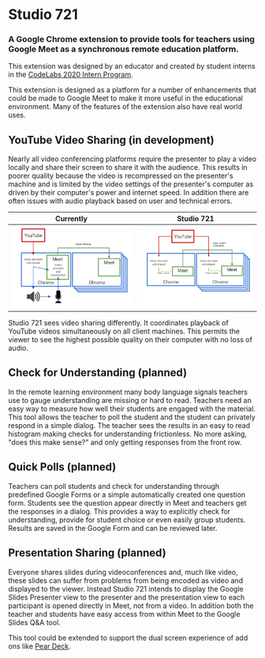 # Studio 721
### A Google Chrome extension to provide tools for teachers using Google Meet as a synchronous remote education platform.
This extension was designed by an educator and created by student interns in the [CodeLabs 2020 Intern Program](https://www.srnd.org/codelabs).

This extension is designed as a platform for a number of enhancements that could be made to Google Meet to make it more useful in the educational environment. Many of the features of the extension also have real world uses.

## YouTube Video Sharing (in development)
Nearly all video conferencing platforms require the presenter to play a video locally and share their screen to share it with the audience. This results in poorer quality because the video is recompressed on the presenter's machine and is limited by the video settings of the presenter's computer as driven by their computer's power and internet speed. In addition there are often issues with audio playback based on user and technical errors.

| Currently | Studio 721 |
|-----------|------------|
| ![Current flow diagram](assets/Before.png) | ![Studio 721 flow diagram](assets/After.png) |

Studio 721 sees video sharing differently. It coordinates playback of YouTube videos simultaneously on all client machines. This permits the viewer to see the highest possible quality on their computer with no loss of audio.

## Check for Understanding (planned)
In the remote learning environment many body language signals teachers use to gauge understanding are missing or hard to read. Teachers need an easy way to measure how well their students are engaged with the material. This tool allows the teacher to poll the student and the student can privately respond in a simple dialog. The teacher sees the results in an easy to read histogram making checks for understanding frictionless. No more asking, "does this make sense?" and only getting responses from the front row.

## Quick Polls (planned)
Teachers can poll students and check for understanding through predefined Google Forms or a simple automatically created one question form. Students see the question appear directly in Meet and teachers get the responses in a dialog. This provides a way to explicitly check for understanding, provide for student choice or even easily group students. Results are saved in the Google Form and can be reviewed later.

## Presentation Sharing (planned)
Everyone shares slides during videoconferences and, much like video, these slides can suffer from problems from being encoded as video and displayed to the viewer. Instead Studio 721 intends to display the Google Slides Presenter view to the presenter and the presentation view to each participant is opened directly in Meet, not from a video. In addition both the teacher and students have easy access from within Meet to the Google Slides Q&A tool.

This tool could be extended to support the dual screen experience of add ons like [Pear Deck](https://peardeck.com).


